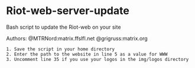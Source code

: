 # Riot-web-server-update
Bash script to update the Riot-web on your site

Authors: @MTRNord:matrix.ffslfl.net @grigruss:matrix.org
```
1. Save the script in your home directory
2. Enter the path to the website in line 5 as a value for WWW
3. Uncomment line 35 if you use your logos in the img/logos directory
```
